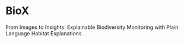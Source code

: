 # BioX
From Images to Insights: Explainable Biodiversity Monitoring with Plain Language Habitat Explanations
